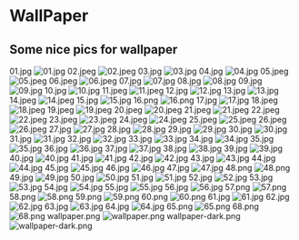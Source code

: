 # WallPaper

## Some nice pics for wallpaper

01.jpg
![01.jpg](01.jpg)
02.jpeg
![02.jpeg](02.jpeg)
03.jpg
![03.jpg](03.jpg)
04.jpg
![04.jpg](04.jpg)
05.jpeg
![05.jpeg](05.jpeg)
06.jpeg
![06.jpeg](06.jpeg)
07.jpg
![07.jpg](07.jpg)
08.jpg
![08.jpg](08.jpg)
09.jpg
![09.jpg](09.jpg)
10.jpg
![10.jpg](10.jpg)
11.jpeg
![11.jpeg](11.jpeg)
12.jpg
![12.jpg](12.jpg)
13.jpg
![13.jpg](13.jpg)
14.jpeg
![14.jpeg](14.jpeg)
15.jpg
![15.jpg](15.jpg)
16.png
![16.png](16.png)
17.jpg
![17.jpg](17.jpg)
18.jpeg
![18.jpeg](18.jpeg)
19.jpeg
![19.jpeg](19.jpeg)
20.jpeg
![20.jpeg](20.jpeg)
21.jpeg
![21.jpeg](21.jpeg)
22.jpeg
![22.jpeg](22.jpeg)
23.jpeg
![23.jpeg](23.jpeg)
24.jpeg
![24.jpeg](24.jpeg)
25.jpeg
![25.jpeg](25.jpeg)
26.jpeg
![26.jpeg](26.jpeg)
27.jpg
![27.jpg](27.jpg)
28.jpg
![28.jpg](28.jpg)
29.jpg
![29.jpg](29.jpg)
30.jpg
![30.jpg](30.jpg)
31.jpg
![31.jpg](31.jpg)
32.jpg
![32.jpg](32.jpg)
33.jpg
![33.jpg](33.jpg)
34.jpg
![34.jpg](34.jpg)
35.jpg
![35.jpg](35.jpg)
36.jpg
![36.jpg](36.jpg)
37.jpg
![37.jpg](37.jpg)
38.jpg
![38.jpg](38.jpg)
39.jpg
![39.jpg](39.jpg)
40.jpg
![40.jpg](40.jpg)
41.jpg
![41.jpg](41.jpg)
42.jpg
![42.jpg](42.jpg)
43.jpg
![43.jpg](43.jpg)
44.jpg
![44.jpg](44.jpg)
45.jpg
![45.jpg](45.jpg)
46.jpg
![46.jpg](46.jpg)
47.jpg
![47.jpg](47.jpg)
48.png
![48.png](48.png)
49.jpg
![49.jpg](49.jpg)
50.jpg
![50.jpg](50.jpg)
51.jpg
![51.jpg](51.jpg)
52.jpg
![52.jpg](52.jpg)
53.jpg
![53.jpg](53.jpg)
54.jpg
![54.jpg](54.jpg)
55.jpg
![55.jpg](55.jpg)
56.jpg
![56.jpg](56.jpg)
57.png
![57.png](57.png)
58.png
![58.png](58.png)
59.png
![59.png](59.png)
60.png
![60.png](60.png)
61.jpg
![61.jpg](61.jpg)
62.jpg
![62.jpg](62.jpg)
63.jpg
![63.jpg](63.jpg)
64.jpg
![64.jpg](64.jpg)
65.png
![65.png](65.png)
68.png
![68.png](68.png)
wallpaper.png
![wallpaper.png](wallpaper.png)
wallpaper-dark.png
![wallpaper-dark.png](wallpaper-dark.png)
